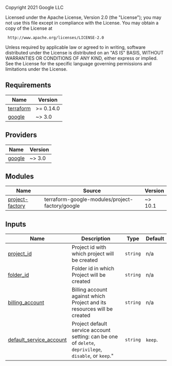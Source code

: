 <!-- BEGINNING OF PRE-COMMIT-TERRAFORM DOCS HOOK -->
Copyright 2021 Google LLC

Licensed under the Apache License, Version 2.0 (the "License");
you may not use this file except in compliance with the License.
You may obtain a copy of the License at

     http://www.apache.org/licenses/LICENSE-2.0

Unless required by applicable law or agreed to in writing, software
distributed under the License is distributed on an "AS IS" BASIS,
WITHOUT WARRANTIES OR CONDITIONS OF ANY KIND, either express or implied.
See the License for the specific language governing permissions and
limitations under the License.

## Requirements

| Name | Version |
|------|---------|
| <a name="requirement_terraform"></a> [terraform](#requirement\_terraform) | >= 0.14.0 |
| <a name="requirement_google"></a> [google](#requirement\_google) | ~> 3.0 |

## Providers

| Name | Version |
|------|---------|
| <a name="provider_google"></a> [google](#provider\_google) | ~> 3.0 |

## Modules

| Name | Source | Version |
|------|--------|---------|
| <a name="project-factory"></a> [project\-factory](#module\_project\-factory) | terraform-google-modules/project-factory/google | ~> 10.1 |

## Inputs

| Name | Description | Type | Default |
|------|-------------|------|---------|
| <a name="input_project_id"></a> [project\_id](#input\_project\_id) | Project id with which project will be created                | `string` | n/a     |
| <a name="input_folder_id"></a> [folder\_id](#input\_folder\_id) | Folder id in which Project will be created                   | `string` | n/a     |
| <a name="input_billing_account"></a> [billing\_account](#input\_billing\_account) | Billing account against which Project and its resources will be created | `string` | n/a     |
| <a name="input_default_service_account"></a> [default\_service\_account](#input\_default\_service\_account) | Project default service account setting: can be one of `delete`, `deprivilege`, `disable`, or `keep`." | `string` | `keep`. |

<!-- END OF PRE-COMMIT-TERRAFORM DOCS HOOK -->